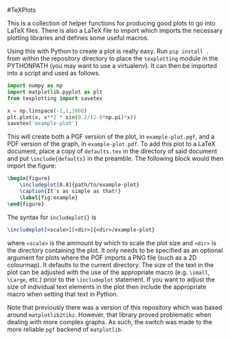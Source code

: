 #TeXPlots

This is a collection of helper functions for producing good plots to go
into LaTeX files. There is also a LaTeX file to import which imports the
necessary plotting libraries and defines some useful macros.

Using this with Python to create a plot is really easy. Run `pip install .`
from within the repository directory to place the `texplotting` module in
the PYTHONPATH (you may want to use a virtualenv). It can then be imported
into a script and used as follows.

```python
import numpy as np
import matplotlib.pyplot as plt
from texplotting import savetex

x = np.linspace(-1,1,1000)
plt.plot(x, x**2 * sin(0.2/(2.0*np.pi)*x))
savetex('example-plot')
```

This will create both a PGF version of the plot, in `example-plot.pgf`, and
a PDF version of the graph, in `example-plot.pdf`.
To add this plot to a LaTeX document, place a copy of `defaults.tex` in
the directory of said document and put `\include{defaults}` in the preamble.
The following block would then import the figure:

```latex
\begin{figure}
    \includeplot[0.8]{path/to/example-plot}
    \caption{It's as simple as that!}
    \label{fig:example}
\end{figure}
```

The syntax for `includeplot{}` is
```latex
\includeplot[<scale>][<dir>]{<dir>/example-plot}
```
where `<scale>` is the ammount by which to scale the plot size and `<dir>`
is the directory containing the plot. It only needs to be specified as an
optional argument for plots where the PGF imports a PNG file (such as a 2D
colourmap). It defaults to the current directory. The
size of the text in the plot can be adjusted with the use of the appropriate
macro (e.g. `\small`, `\Large`, etc.) prior to the `\includeplot` statement.
If you want to adjust the size of individual text elements in the plot then
include the appropriate macro when setting that text in Python.

Note that previously there was a version of this repository which was based
around `matplotlib2tikz`. However, that library proved problematic when
dealing with more complex graphs. As such, the switch was made to the more
reliable `pgf` backend of `matplotlib`. 
